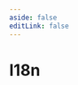 ```yaml
---
aside: false
editLink: false
---
```


# I18n

<script setup>
import Chart from '../../components/sample/Chart.vue'
import { js, html, css } from '../../components/sample/i18n/index.js'
</script>
<Chart :js="js" :html="html" :css="css"/>

<!--@include: @/components/sample/i18n/index.md-->
